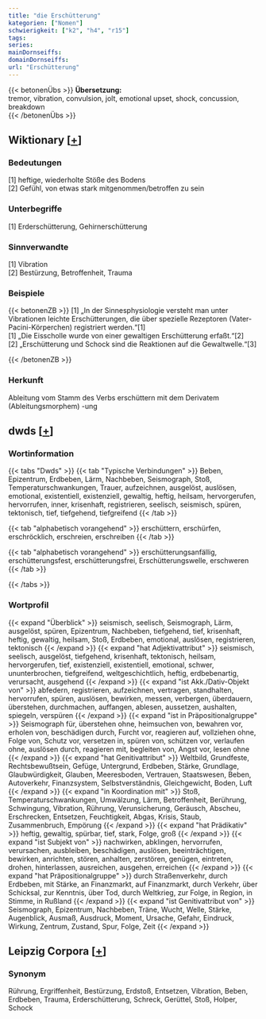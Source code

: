 ```yaml
---
title: "die Erschütterung"
kategorien: ["Nomen"]
schwierigkeit: ["k2", "h4", "r15"]
tags:
series:
mainDornseiffs:
domainDornseiffs:
url: "Erschütterung"
---
```


{{< betonenÜbs >}}
**Übersetzung:**  
tremor, vibration, convulsion, jolt, emotional upset, shock, concussion, breakdown  
{{< /betonenÜbs >}}

## Wiktionary [[+](https://de.wiktionary.org/wiki/Erschütterung)]

### Bedeutungen
[1] heftige, wiederholte Stöße des Bodens  
[2] Gefühl, von etwas stark mitgenommen/betroffen zu sein  

### Unterbegriffe
[1] Erderschütterung, Gehirnerschütterung  

### Sinnverwandte
[1] Vibration  
[2] Bestürzung, Betroffenheit, Trauma  

### Beispiele
{{< betonenZB >}}
[1] „In der Sinnesphysiologie versteht man unter Vibrationen leichte Erschütterungen, die über spezielle Rezeptoren (Vater-Pacini-Körperchen) registriert werden.“[1]  
[1] „Die Eisscholle wurde von einer gewaltigen Erschütterung erfaßt.“[2]  
[2] „Erschütterung und Schock sind die Reaktionen auf die Gewaltwelle.“[3]  

{{< /betonenZB >}}
### Herkunft
Ableitung vom Stamm des Verbs erschüttern mit dem Derivatem (Ableitungsmorphem) -ung  



## dwds [[+](https://www.dwds.de/wb/Erschütterung)]

### Wortinformation
{{< tabs "Dwds" >}}
{{< tab "Typische Verbindungen" >}}
Beben, Epizentrum, Erdbeben, Lärm, Nachbeben, Seismograph, Stoß, Temperaturschwankungen, Trauer, aufzeichnen, ausgelöst, auslösen, emotional, existentiell, existenziell, gewaltig, heftig, heilsam, hervorgerufen, hervorrufen, inner, krisenhaft, registrieren, seelisch, seismisch, spüren, tektonisch, tief, tiefgehend, tiefgreifend
{{< /tab >}}

{{< tab "alphabetisch vorangehend" >}}
erschüttern, erschürfen, erschröcklich, erschreien, erschreiben
{{< /tab >}}

{{< tab "alphabetisch vorangehend" >}}
erschütterungsanfällig, erschütterungsfest, erschütterungsfrei, Erschütterungswelle, erschweren
{{< /tab >}}

{{< /tabs >}}

### Wortprofil
{{< expand "Überblick" >}} seismisch, seelisch, Seismograph, Lärm, ausgelöst, spüren, Epizentrum, Nachbeben, tiefgehend, tief, krisenhaft, heftig, gewaltig, heilsam, Stoß, Erdbeben, emotional, auslösen, registrieren, tektonisch {{< /expand >}}
{{< expand "hat Adjektivattribut" >}} seismisch, seelisch, ausgelöst, tiefgehend, krisenhaft, tektonisch, heilsam, hervorgerufen, tief, existenziell, existentiell, emotional, schwer, ununterbrochen, tiefgreifend, weltgeschichtlich, heftig, erdbebenartig, verursacht, ausgehend {{< /expand >}}
{{< expand "ist Akk./Dativ-Objekt von" >}} abfedern, registrieren, aufzeichnen, vertragen, standhalten, hervorrufen, spüren, auslösen, bewirken, messen, verbergen, überdauern, überstehen, durchmachen, auffangen, ablesen, aussetzen, aushalten, spiegeln, verspüren {{< /expand >}}
{{< expand "ist in Präpositionalgruppe" >}} Seismograph für, überstehen ohne, heimsuchen von, bewahren vor, erholen von, beschädigen durch, Furcht vor, reagieren auf, vollziehen ohne, Folge von, Schutz vor, versetzen in, spüren von, schützen vor, verlaufen ohne, auslösen durch, reagieren mit, begleiten von, Angst vor, lesen ohne {{< /expand >}}
{{< expand "hat Genitivattribut" >}} Weltbild, Grundfeste, Rechtsbewußtsein, Gefüge, Untergrund, Erdbeben, Stärke, Grundlage, Glaubwürdigkeit, Glauben, Meeresboden, Vertrauen, Staatswesen, Beben, Autoverkehr, Finanzsystem, Selbstverständnis, Gleichgewicht, Boden, Luft {{< /expand >}}
{{< expand "in Koordination mit" >}} Stoß, Temperaturschwankungen, Umwälzung, Lärm, Betroffenheit, Berührung, Schwingung, Vibration, Rührung, Verunsicherung, Geräusch, Abscheu, Erschrecken, Entsetzen, Feuchtigkeit, Abgas, Krisis, Staub, Zusammenbruch, Empörung {{< /expand >}}
{{< expand "hat Prädikativ" >}} heftig, gewaltig, spürbar, tief, stark, Folge, groß {{< /expand >}}
{{< expand "ist Subjekt von" >}} nachwirken, abklingen, hervorrufen, verursachen, ausbleiben, beschädigen, auslösen, beeinträchtigen, bewirken, anrichten, stören, anhalten, zerstören, genügen, eintreten, drohen, hinterlassen, ausreichen, ausgehen, erreichen {{< /expand >}}
{{< expand "hat Präpositionalgruppe" >}} durch Straßenverkehr, durch Erdbeben, mit Stärke, an Finanzmarkt, auf Finanzmarkt, durch Verkehr, über Schicksal, zur Kenntnis, über Tod, durch Weltkrieg, zur Folge, in Region, in Stimme, in Rußland {{< /expand >}}
{{< expand "ist Genitivattribut von" >}} Seismograph, Epizentrum, Nachbeben, Träne, Wucht, Welle, Stärke, Augenblick, Ausmaß, Ausdruck, Moment, Ursache, Gefahr, Eindruck, Wirkung, Zentrum, Zustand, Spur, Folge, Zeit {{< /expand >}}

## Leipzig Corpora [[+](https://corpora.uni-leipzig.de/en/res?word=Erschütterung&corpusId=deu_newscrawl-public_2018)]


### Synonym
Rührung, Ergriffenheit, Bestürzung, Erdstoß, Entsetzen, Vibration, Beben, Erdbeben, Trauma, Erderschütterung, Schreck, Gerüttel, Stoß, Holper, Schock

